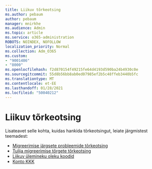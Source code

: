 ```yaml
---
title: Liikuv tõrkeotsing
ms.author: pebaum
author: pebaum
manager: mnirkhe
ms.audience: Admin
ms.topic: article
ms.service: o365-administration
ROBOTS: NOINDEX, NOFOLLOW
localization_priority: Normal
ms.collection: Adm_O365
ms.custom:
- "9001486"
- "8000"
ms.openlocfilehash: f2d870154f49215fe64d4193d590ba24b4930c0e
ms.sourcegitcommit: 55d8b56bb8ab0ed07985ef2b5c48ffeb3440b5fc
ms.translationtype: MT
ms.contentlocale: et-EE
ms.lasthandoff: 01/28/2021
ms.locfileid: "50040212"
---
```

# <a name="mover-troubleshooting"></a>Liikuv tõrkeotsing

Lisateavet selle kohta, kuidas hankida tõrkeotsingut, leiate järgmistest teemadest:

- [Migreerimise järgsete probleemide tõrkeotsing](https://docs.microsoft.com/sharepointmigration/mover-post-migration-troubleshooting)  
- [Tulija migreerimise tõrgete tõrkeotsing](https://docs.microsoft.com/sharepointmigration/mover-error-faq)  
- [Liikuv ülemineku oleku koodid](https://docs.microsoft.com/sharepointmigration/mover-transfer-status-codes)
- [Konto KKK](https://docs.microsoft.com/sharepointmigration/mover-account-faq)
